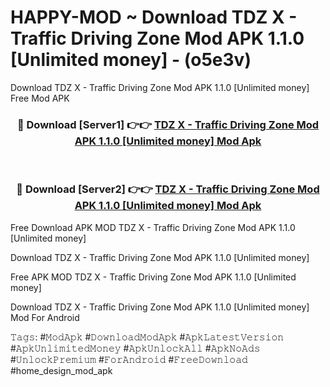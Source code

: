 # HAPPY-MOD ~ Download TDZ X - Traffic Driving Zone Mod APK 1.1.0 [Unlimited money] - (o5e3v)
Download TDZ X - Traffic Driving Zone Mod APK 1.1.0 [Unlimited money] Free Mod APK

<div align="center">
<h3>🔴 Download [Server1] 👉👉 <a href="https://apk-comot.site?title=TDZ_X_-_Traffic_Driving_Zone_Mod_APK_1.1.0_[Unlimited_money]">TDZ X - Traffic Driving Zone Mod APK 1.1.0 [Unlimited money] Mod Apk</a></h3><br>

<h3>🔴 Download [Server2] 👉👉 <a href="https://apk-comot.site?title=TDZ_X_-_Traffic_Driving_Zone_Mod_APK_1.1.0_[Unlimited_money]">TDZ X - Traffic Driving Zone Mod APK 1.1.0 [Unlimited money] Mod Apk</a></h3>
</div>


Free Download APK MOD TDZ X - Traffic Driving Zone Mod APK 1.1.0 [Unlimited money]

Download TDZ X - Traffic Driving Zone Mod APK 1.1.0 [Unlimited money] 

Free APK MOD TDZ X - Traffic Driving Zone Mod APK 1.1.0 [Unlimited money] 

Download TDZ X - Traffic Driving Zone Mod APK 1.1.0 [Unlimited money] Mod For Android

𝚃𝚊𝚐𝚜: #𝙼𝚘𝚍𝙰𝚙𝚔 #𝙳𝚘𝚠𝚗𝚕𝚘𝚊𝚍𝙼𝚘𝚍𝙰𝚙𝚔 #𝙰𝚙𝚔𝙻𝚊𝚝𝚎𝚜𝚝𝚅𝚎𝚛𝚜𝚒𝚘𝚗 #𝙰𝚙𝚔𝚄𝚗𝚕𝚒𝚖𝚒𝚝𝚎𝚍𝙼𝚘𝚗𝚎𝚢 #𝙰𝚙𝚔𝚄𝚗𝚕𝚘𝚌𝚔𝙰𝚕𝚕 #𝙰𝚙𝚔𝙽𝚘𝙰𝚍𝚜 #𝚄𝚗𝚕𝚘𝚌𝚔𝙿𝚛𝚎𝚖𝚒𝚞𝚖 #𝙵𝚘𝚛𝙰𝚗𝚍𝚛𝚘𝚒𝚍 #𝙵𝚛𝚎𝚎𝙳𝚘𝚠𝚗𝚕𝚘𝚊𝚍 #home_design_mod_apk